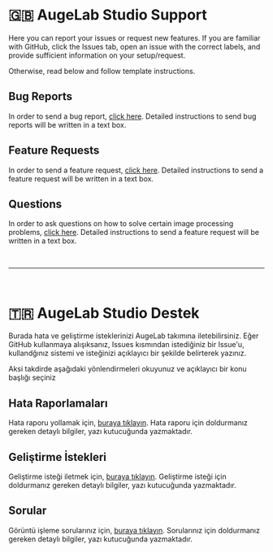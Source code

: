 # 🇬🇧 AugeLab Studio Support

Here you can report your issues or request new features. If you are familiar with GitHub, click the Issues tab, open an issue with the correct labels, and provide sufficient information on your setup/request. 

Otherwise, read below and follow template instructions.

## Bug Reports

In order to send a bug report, [click here](https://github.com/augelab/AugeLab-Studio-Issues/issues/new?assignees=&labels=bug&projects=&template=bug_report.md&title=). Detailed instructions to send bug reports  will be written in a text box.

## Feature Requests

In order to send a feature request, [click here](https://github.com/augelab/AugeLab-Studio-Issues/issues/new?assignees=&labels=enhancement&projects=&template=feature_request.md&title=). Detailed instructions to send a feature request will be written in a text box.


## Questions

In order to ask questions on how to solve certain image processing problems, [click here](https://github.com/AugelabTech/AugeLab-Studio-Issues/issues/new?assignees=&labels=question&projects=&template=question.md&title=). Detailed instructions to send a feature request will be written in a text box.

<br>

---

<br>

# 🇹🇷 AugeLab Studio Destek

Burada hata ve geliştirme isteklerinizi AugeLab takımına iletebilirsiniz. Eğer GitHub kullanmaya alışıksanız, Issues kısmından istediğiniz bir Issue'u, kullandğınız sistemi ve isteğinizi açıklayıcı bir şekilde belirterek yazınız. 

Aksi takdirde aşağıdaki yönlendirmeleri okuyunuz ve açıklayıcı bir konu başlığı seçiniz

## Hata Raporlamaları

Hata raporu yollamak için, [buraya tıklayın](https://github.com/augelab/AugeLab-Studio-Issues/issues/new?assignees=&labels=bug&projects=&template=hata-raporu.md&title=). Hata raporu için doldurmanız gereken detaylı bilgiler, yazı kutucuğunda yazmaktadır.

## Geliştirme İstekleri

Geliştirme isteği iletmek için, [buraya tıklayın](https://github.com/augelab/AugeLab-Studio-Issues/issues/new?assignees=&labels=enhancement&projects=&template=geli%C5%9Ftirme-i%CC%87ste%C4%9Fi.md&title=). Geliştirme isteği için doldurmanız gereken detaylı bilgiler, yazı kutucuğunda yazmaktadır.

## Sorular
Görüntü işleme sorularınız için, [buraya tıklayın](https://github.com/AugelabTech/AugeLab-Studio-Issues/issues/new?assignees=&labels=question&projects=&template=soru.md&title=). Sorularınız için doldurmanız gereken detaylı bilgiler, yazı kutucuğunda yazmaktadır.
